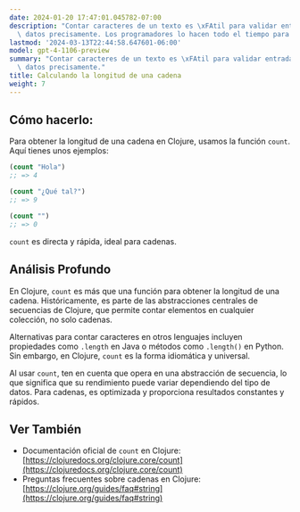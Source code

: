 ```yaml
---
date: 2024-01-20 17:47:01.045782-07:00
description: "Contar caracteres de un texto es \xFAtil para validar entradas y manejar\
  \ datos precisamente. Los programadores lo hacen todo el tiempo para delimitar,\u2026"
lastmod: '2024-03-13T22:44:58.647601-06:00'
model: gpt-4-1106-preview
summary: "Contar caracteres de un texto es \xFAtil para validar entradas y manejar\
  \ datos precisamente."
title: Calculando la longitud de una cadena
weight: 7
---
```


## Cómo hacerlo:
Para obtener la longitud de una cadena en Clojure, usamos la función `count`. Aquí tienes unos ejemplos:

```clojure
(count "Hola")
;; => 4

(count "¿Qué tal?")
;; => 9

(count "")
;; => 0
```
`count` es directa y rápida, ideal para cadenas.

## Análisis Profundo
En Clojure, `count` es más que una función para obtener la longitud de una cadena. Históricamente, es parte de las abstracciones centrales de secuencias de Clojure, que permite contar elementos en cualquier colección, no solo cadenas.

Alternativas para contar caracteres en otros lenguajes incluyen propiedades como `.length` en Java o métodos como `.length()` en Python. Sin embargo, en Clojure, `count` es la forma idiomática y universal.

Al usar `count`, ten en cuenta que opera en una abstracción de secuencia, lo que significa que su rendimiento puede variar dependiendo del tipo de datos. Para cadenas, es optimizada y proporciona resultados constantes y rápidos.

## Ver También
- Documentación oficial de `count` en Clojure: [https://clojuredocs.org/clojure.core/count](https://clojuredocs.org/clojure.core/count)
- Preguntas frecuentes sobre cadenas en Clojure: [https://clojure.org/guides/faq#string](https://clojure.org/guides/faq#string)

